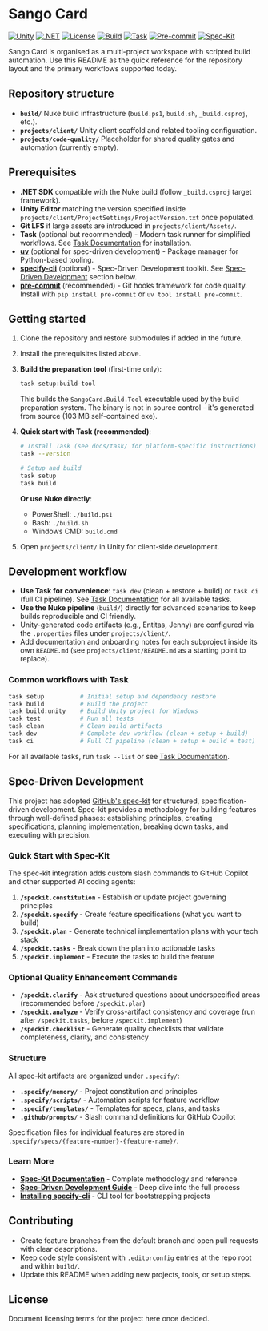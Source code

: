# Sango Card

[![Unity](https://img.shields.io/badge/Unity-6000.2.x-black?logo=unity)](https://unity.com/)
[![.NET](https://img.shields.io/badge/.NET-Standard%202.1-512BD4?logo=dotnet)](https://dotnet.microsoft.com/)
[![License](https://img.shields.io/badge/License-Proprietary-red)](LICENSE)
[![Build](https://img.shields.io/badge/Build-Nuke-blue?logo=nuget)](build/nuke/)
[![Task](https://img.shields.io/badge/Task-Taskfile-29BEB0?logo=task)](https://taskfile.dev/)
[![Pre-commit](https://img.shields.io/badge/Pre--commit-enabled-brightgreen?logo=pre-commit)](https://pre-commit.com/)
[![Spec-Kit](https://img.shields.io/badge/Spec--Kit-enabled-purple)](https://github.com/github/spec-kit)

Sango Card is organised as a multi-project workspace with scripted build automation.
Use this README as the quick reference for the repository layout and the primary workflows supported today.

## Repository structure

- **`build/`** Nuke build infrastructure (`build.ps1`, `build.sh`, `_build.csproj`, etc.).
- **`projects/client/`** Unity client scaffold and related tooling configuration.
- **`projects/code-quality/`** Placeholder for shared quality gates and automation (currently empty).

## Prerequisites

- **.NET SDK** compatible with the Nuke build (follow `_build.csproj` target framework).
- **Unity Editor** matching the version specified inside
  `projects/client/ProjectSettings/ProjectVersion.txt` once populated.
- **Git LFS** if large assets are introduced in `projects/client/Assets/`.
- **Task** (optional but recommended) - Modern task runner for simplified workflows.
  See [Task Documentation](docs/task/) for installation.
- **[uv](https://docs.astral.sh/uv/)** (optional for spec-driven development) -
  Package manager for Python-based tooling.
- **[specify-cli](https://github.com/github/spec-kit)** (optional) - Spec-Driven Development toolkit.
  See [Spec-Driven Development](#spec-driven-development) section below.
- **[pre-commit](https://pre-commit.com/)** (recommended) - Git hooks framework for code quality.
  Install with `pip install pre-commit` or `uv tool install pre-commit`.

## Getting started

1. Clone the repository and restore submodules if added in the future.
2. Install the prerequisites listed above.
3. **Build the preparation tool** (first-time only):

   ```bash
   task setup:build-tool
   ```

   This builds the `SangoCard.Build.Tool` executable used by the build preparation system.
   The binary is not in source control - it's generated from source (103 MB self-contained exe).

4. **Quick start with Task (recommended)**:

   ```bash
   # Install Task (see docs/task/ for platform-specific instructions)
   task --version

   # Setup and build
   task setup
   task build
   ```

   **Or use Nuke directly**:
   - PowerShell: `./build.ps1`
   - Bash: `./build.sh`
   - Windows CMD: `build.cmd`
5. Open `projects/client/` in Unity for client-side development.

## Development workflow

- **Use Task for convenience**: `task dev` (clean + restore + build) or `task ci` (full CI pipeline).
  See [Task Documentation](docs/task/) for all available tasks.
- **Use the Nuke pipeline** (`build/`) directly for advanced scenarios to keep builds reproducible and
  CI friendly.
- Unity-generated code artifacts (e.g., Entitas, Jenny) are configured via the `.properties` files
  under `projects/client/`.
- Add documentation and onboarding notes for each subproject inside its own `README.md`
  (see `projects/client/README.md` as a starting point to replace).

### Common workflows with Task

```bash
task setup          # Initial setup and dependency restore
task build          # Build the project
task build:unity    # Build Unity project for Windows
task test           # Run all tests
task clean          # Clean build artifacts
task dev            # Complete dev workflow (clean + setup + build)
task ci             # Full CI pipeline (clean + setup + build + test)
```

For all available tasks, run `task --list` or see [Task Documentation](docs/task/).

## Spec-Driven Development

This project has adopted [GitHub's spec-kit](https://github.com/github/spec-kit) for structured,
specification-driven development. Spec-kit provides a methodology for building features through
well-defined phases: establishing principles, creating specifications, planning implementation,
breaking down tasks, and executing with precision.

### Quick Start with Spec-Kit

The spec-kit integration adds custom slash commands to GitHub Copilot and other supported
AI coding agents:

1. **`/speckit.constitution`** - Establish or update project governing principles
2. **`/speckit.specify`** - Create feature specifications (what you want to build)
3. **`/speckit.plan`** - Generate technical implementation plans with your tech stack
4. **`/speckit.tasks`** - Break down the plan into actionable tasks
5. **`/speckit.implement`** - Execute the tasks to build the feature

### Optional Quality Enhancement Commands

- **`/speckit.clarify`** - Ask structured questions about underspecified areas
  (recommended before `/speckit.plan`)
- **`/speckit.analyze`** - Verify cross-artifact consistency and coverage
  (run after `/speckit.tasks`, before `/speckit.implement`)
- **`/speckit.checklist`** - Generate quality checklists that validate completeness, clarity,
  and consistency

### Structure

All spec-kit artifacts are organized under `.specify/`:

- **`.specify/memory/`** - Project constitution and principles
- **`.specify/scripts/`** - Automation scripts for feature workflow
- **`.specify/templates/`** - Templates for specs, plans, and tasks
- **`.github/prompts/`** - Slash command definitions for GitHub Copilot

Specification files for individual features are stored in
`.specify/specs/{feature-number}-{feature-name}/`.

### Learn More

- **[Spec-Kit Documentation](https://github.com/github/spec-kit)** -
  Complete methodology and reference
- **[Spec-Driven Development Guide](https://github.com/github/spec-kit/blob/main/spec-driven.md)** -
  Deep dive into the full process
- **[Installing specify-cli](https://github.com/github/spec-kit#-get-started)** -
  CLI tool for bootstrapping projects

## Contributing

- Create feature branches from the default branch and open pull requests with clear descriptions.
- Keep code style consistent with `.editorconfig` entries at the repo root and within `build/`.
- Update this README when adding new projects, tools, or setup steps.

## License

Document licensing terms for the project here once decided.
